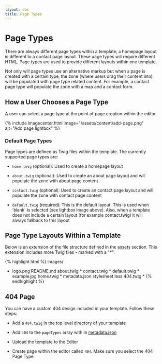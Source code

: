 ```yaml
---
layout: doc
title: Page Types
---
```


# Page Types

There are always different page types within a template; a homepage layout is different to a contact page layout. These page types will require different HTML. Page types are used to provide different layouts within one template.

Not only will page types use an alternative markup but when a page is created with a certain type, the zone (where users drag their content into) will be populated with page type related content. For example, a contact page type will populate the zone with a map and a contact form.

## How a User Chooses a Page Type

A user can select a page type at the point of page creation within the editor.

{% include imagecenter.html image="/assets/content/add-page.png" alt="Add page lightbox" %}

### Default Page Types

Page types are defined as Twig files within the template. The currently supported page types are:

* ```home.twig``` (optional): Used to create a homepage layout

* ```about.twig``` (optional): Used to create an about page layout and will populate the zone with about page content

* ```contact.twig``` (optional): Used to create an contact page layout and will populate the zone with contact page content

* ```default.twig``` (required): This is the default layout. This is used when 'blank' is selected (see lightbox image above). Also, when a template does not include a certain layout (for example contact.twig) it will always fallback to this layout

## Page Type Layouts Within a Template

Below is an extension of the file structure defined in the [assets](/templating/assets) section. This extension includes more Twig files - marked with a "*".

{% highlight html %}
images/
- logo.png
README.md
about.twig *
contact.twig *
default.twig *
example.jpg
home.twig *
metadata.json
stylesheet.less
404.twig *
{% endhighlight %}

## 404 Page

You can have a custom 404 design included in your template. Follow these steps:

* Add a ```404.twig``` in the top level directory of your template

* Add ```404``` to the ```pageTypes``` array with in [metadata.json](/templating/metadata/)

* Upload the template to the Editor

* Create page within the editor called ```404```. Make sure you select the 404 Page Type
